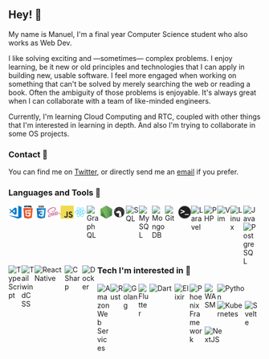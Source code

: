 
## Hey! 👋

My name is Manuel, I'm a final year Computer Science student who also works as Web Dev.

I like solving exciting and —sometimes— complex problems. I enjoy learning, be it new or old principles and technologies that I can apply in building new, usable software. I feel more engaged when working on something that can't be solved by merely searching the web or reading a book. Often the ambiguity of those problems is enjoyable. It's always great when I can collaborate with a team of like-minded engineers.

Currently, I'm learning Cloud Computing and RTC, coupled with other things that I'm interested in learning in depth. And also I'm trying to collaborate in some OS projects.

### Contact 📧

You can find me on [Twitter](https://twitter.com/MazZgrey), or directly send me an [email](mailto:mzxgd16@gmail.com) if you prefer.

### Languages and Tools 🚀

<img align="left" alt="Visual Studio Code" width="26px" src="https://raw.githubusercontent.com/github/explore/80688e429a7d4ef2fca1e82350fe8e3517d3494d/topics/visual-studio-code/visual-studio-code.png" />
<img align="left" alt="HTML5" width="26px" src="https://raw.githubusercontent.com/github/explore/80688e429a7d4ef2fca1e82350fe8e3517d3494d/topics/html/html.png" />
<img align="left" alt="CSS3" width="26px" src="https://raw.githubusercontent.com/github/explore/80688e429a7d4ef2fca1e82350fe8e3517d3494d/topics/css/css.png" />
<img align="left" alt="Sass" width="26px" src="https://raw.githubusercontent.com/github/explore/80688e429a7d4ef2fca1e82350fe8e3517d3494d/topics/sass/sass.png" />
<img align="left" alt="JavaScript" width="26px" src="https://raw.githubusercontent.com/github/explore/80688e429a7d4ef2fca1e82350fe8e3517d3494d/topics/javascript/javascript.png" />
<img align="left" alt="React" width="26px" src="https://raw.githubusercontent.com/github/explore/80688e429a7d4ef2fca1e82350fe8e3517d3494d/topics/react/react.png" />
<img align="left" alt="GraphQL" width="26px" src="https://upload.wikimedia.org/wikipedia/commons/thumb/1/17/GraphQL_Logo.svg/1024px-GraphQL_Logo.svg.png" />
<img align="left" alt="Node.js" width="26px" src="https://raw.githubusercontent.com/github/explore/80688e429a7d4ef2fca1e82350fe8e3517d3494d/topics/nodejs/nodejs.png" />
<img align="left" alt="Deno" width="26px" src="https://raw.githubusercontent.com/github/explore/361e2821e2dea67711cde99c9c40ed357061cf27/topics/deno/deno.png" />
<img align="left" alt="SQL" width="26px" src="https://icons.veryicon.com/png/o/application/designer-icon/sql-5.png" />
<img align="left" alt="MySQL" width="26px" src="https://download.logo.wine/logo/MySQL/MySQL-Logo.wine.png" />
<img align="left" alt="MongoDB" width="26px" src="https://img.icons8.com/color/452/mongodb.png" />
<img align="left" alt="Git" width="26px" src="https://git-scm.com/images/logos/downloads/Git-Icon-1788C.png" />
<img align="left" alt="Terminal" width="26px" src="https://raw.githubusercontent.com/github/explore/80688e429a7d4ef2fca1e82350fe8e3517d3494d/topics/terminal/terminal.png" />
<img align="left" alt="Laravel" width="26px" src="https://upload.wikimedia.org/wikipedia/commons/thumb/9/9a/Laravel.svg/1200px-Laravel.svg.png"/>
<img align="left" alt="PHP" width="26px" src="https://upload.wikimedia.org/wikipedia/commons/thumb/2/27/PHP-logo.svg/1280px-PHP-logo.svg.png"/>
<img align="left" alt="Vim" width="26px" src="https://upload.wikimedia.org/wikipedia/commons/thumb/9/9f/Vimlogo.svg/767px-Vimlogo.svg.png"/>
<img align="left" alt="Linux" width="26px" src="https://upload.wikimedia.org/wikipedia/commons/9/9d/Dangerous_things_we_should_not_do_in_linux.png"/>
<img align="left" alt="Java" width="26px" src="https://cdn.iconscout.com/icon/free/png-512/java-43-569305.png"/>
<img align="left" alt="PostgreSQL" width="26px" src="https://upload.wikimedia.org/wikipedia/commons/thumb/2/29/Postgresql_elephant.svg/1200px-Postgresql_elephant.svg.png"/>
<img align="left" alt="TypeScript" width="26px" src="https://miro.medium.com/max/816/1*mn6bOs7s6Qbao15PMNRyOA.png" />
<img align="left" alt="TailwindCSS" width="26px" src="https://www.markusantonwolf.com/media/pages/blog/tailwind-css/265298487-1596675041/tailwind-css-logo.svg" />
<img align="left" alt="React Native" width="60px" src="https://braze-marketing-assets.s3.amazonaws.com/images/partner_logos/react-native.png" />
<img align="left" alt="C Sharp" width="35px" src="https://pluralsight.imgix.net/paths/path-icons/csharp-e7b8fcd4ce.png" />
<img align="left" alt="Docker" width="30px" src="https://www.docker.com/sites/default/files/d8/2019-07/Moby-logo.png" />

<br/>
<br/>

### Tech I'm interested in 👀

<img align="left" alt="Amazon Web Services" width="26px" src="https://upload.wikimedia.org/wikipedia/commons/thumb/9/93/Amazon_Web_Services_Logo.svg/1200px-Amazon_Web_Services_Logo.svg.png" />
<img align="left" alt="Rust" width="26px" src="https://upload.wikimedia.org/wikipedia/commons/thumb/d/d5/Rust_programming_language_black_logo.svg/1024px-Rust_programming_language_black_logo.svg.png"/>
<img align="left" alt="Golang" width="30px" src="https://yourbasic.org/golang/square-gopher.png" />
<img align="left" alt="Flutter" width="22px" src="https://images.squarespace-cdn.com/content/v1/5bfc5934c3c16a56bb3901a5/1568640133270-XGZT52LUG3TL9D2H920S/ke17ZwdGBToddI8pDm48kIgRpYENPbkaghby3smhCp0UqsxRUqqbr1mOJYKfIPR7LoDQ9mXPOjoJoqy81S2I8PaoYXhp6HxIwZIk7-Mi3Tsic-L2IOPH3Dwrhl-Ne3Z2YqdCdLvK7fytvagwPTjsXw7iues1pY49-o6QiSMDQ5IKMshLAGzx4R3EDFOm1kBS/logo_flutter_1080px_clr.png?format=500w" />
<img align="left" alt="Dart" width="50px" src="https://miro.medium.com/max/480/0*JWyRX0OvflgVHFUF" />
<img align="left" alt="Elixir" width="30px" src="https://images.squarespace-cdn.com/content/v1/5896a205d1758e289948f9b0/1528614013142-LIJHDYXK47AKG7G4OAYJ/ke17ZwdGBToddI8pDm48kLxnK526YWAH1qleWz-y7AFZw-zPPgdn4jUwVcJE1ZvWEtT5uBSRWt4vQZAgTJucoTqqXjS3CfNDSuuf31e0tVFUQAah1E2d0qOFNma4CJuw0VgyloEfPuSsyFRoaaKT76QvevUbj177dmcMs1F0H-0/ElixirIcon.png?format=1000w" />
<img align="left" alt="Phoenix Framework" width="30px" src="https://seeklogo.com/images/P/phoenix-logo-D15F067911-seeklogo.com.png" />
<img align="left" alt="WASM" width="25px" src="https://upload.wikimedia.org/wikipedia/commons/thumb/1/1f/WebAssembly_Logo.svg/1200px-WebAssembly_Logo.svg.png" />
<img align="left" alt="Python" width="55px" src="https://logos-download.com/wp-content/uploads/2016/10/Python_logo_wordmark.png" />
<img align="left" alt="Kubernetes" width="55px" src="https://logos-download.com/wp-content/uploads/2018/09/Kubernetes_Logo.png" />
<img align="left" alt="Svelte" width="30px" src="https://miro.medium.com/max/800/1*YwhNJXizPs__GeqoivtbYg.png" />
<img align="left" alt="NextJS" width="40px" src="https://decodenatura.com/static/fb8aa1bb70c9925ce1ae22dc2711b343/nextjs-logo.png" />

<br />
<br />
